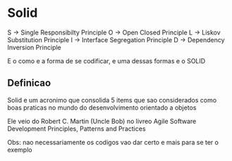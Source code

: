 # Solid

S -> Single Responsibilty Principle
O -> Open Closed Principle
L -> Liskov Substitution Principle
I -> Interface Segregation Principle
D -> Dependency Inversion Principle

E o como e a forma de se codificar, e uma dessas formas e o SOLID

## Definicao

Solid e um acronimo que consolida 5 items que sao considerados como boas praticas no mundo do desenvolvimento orientado a objetos

Ele veio do Robert C. Martin (Uncle Bob) no livreo Agile Software Development Principles, Patterns and Practices

Obs: nao necessariamente os codigos vao dar certo e mais para se ter o exemplo
